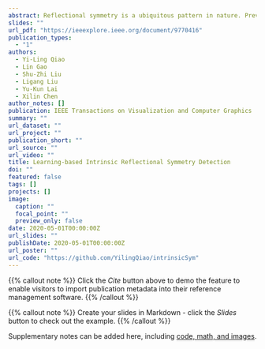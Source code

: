 ```yaml
---
abstract: Reflectional symmetry is a ubiquitous pattern in nature. Previous works usually solve this problem by voting or sampling, suffering from high computational cost and randomness. In this paper, we propose a learning-based approach to intrinsic reflectional symmetry detection. Instead of directly finding symmetric point pairs, we parametrize this self-isometry using a functional map matrix, which can be easily computed given the signs of Laplacian eigenfunctions under the symmetric mapping. Therefore, we manually label the eigenfunction signs for a variety of shapes and train a novel neural network to predict the sign of each eigenfunction under symmetry. Our network aims at learning the global property of functions and consequently converts the problem defined on the manifold to the functional domain. By disentangling the prediction of the matrix into separated bases, our method generalizes well to new shapes and is invariant under perturbation of eigenfunctions. Through extensive experiments, we demonstrate the robustness of our method in challenging cases, including different topology and incomplete shapes with holes. By avoiding random sampling, our learning-based algorithm is over 20 times faster than state-of-the-art methods, and meanwhile, is more robust, achieving higher correspondence accuracy in commonly used metrics.
slides: ""
url_pdf: "https://ieeexplore.ieee.org/document/9770416"
publication_types:
  - "1"
authors:
  - Yi-Ling Qiao
  - Lin Gao
  - Shu-Zhi Liu
  - Ligang Liu
  - Yu-Kun Lai
  - Xilin Chen
author_notes: []
publication: IEEE Transactions on Visualization and Computer Graphics
summary: ""
url_dataset: ""
url_project: ""
publication_short: ""
url_source: ""
url_video: ""
title: Learning-based Intrinsic Reflectional Symmetry Detection
doi: ""
featured: false
tags: []
projects: []
image:
  caption: ""
  focal_point: ""
  preview_only: false
date: 2020-05-01T00:00:00Z
url_slides: ""
publishDate: 2020-05-01T00:00:00Z
url_poster: ""
url_code: "https://github.com/YilingQiao/intrinsicSym"
---
```


{{% callout note %}}
Click the *Cite* button above to demo the feature to enable visitors to import publication metadata into their reference management software.
{{% /callout %}}

{{% callout note %}}
Create your slides in Markdown - click the *Slides* button to check out the example.
{{% /callout %}}

Supplementary notes can be added here, including [code, math, and images](https://wowchemy.com/docs/writing-markdown-latex/).
